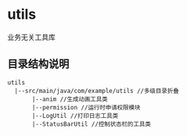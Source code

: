 # utils

业务无关工具库

## 目录结构说明

```
utils
  |--src/main/java/com/example/utils //多级目录折叠
       |--anim //生成动画工具类
       |--permission //运行时申请权限模块
       |--LogUtil //打印日志工具类
       |--StatusBarUtil //控制状态栏的工具类
```